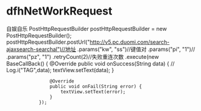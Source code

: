 # dfhNetWorkRequest
自娱自乐
 PostHttpRequestBuilder postHttpRequestBuilder = new PostHttpRequestBuilder();
        postHttpRequestBuilder.postUrl("http://v5.pc.duomi.com/search-ajaxsearch-searchal")//地址
                .params("kw", "ss")//键值对
                .params("pi", "1")//
                .params("pz", "1")
                .retryCount(2)//失败重连次数
                .execute(new BaseCallBack() {
                    @Override
                    public void onSuccess(String data) {
//                        Log.i("TAG",data);
                        textView.setText(data);
                    }

                    @Override
                    public void onFail(String error) {
                        textView.setText(error);
                    }
                });
